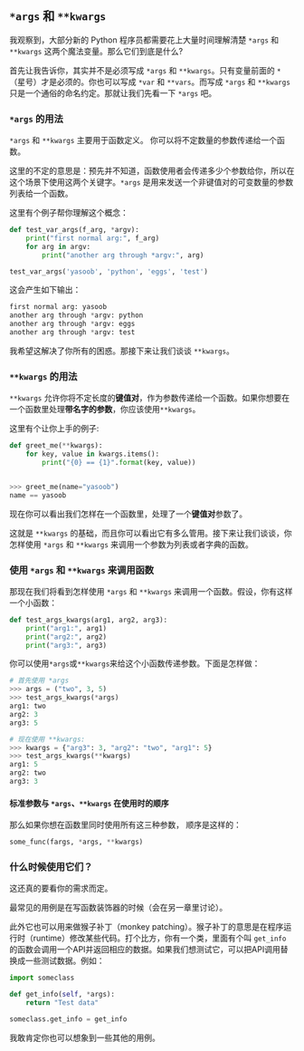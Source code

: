 ## ```*args``` 和 ```**kwargs```

我观察到，大部分新的 Python 程序员都需要花上大量时间理解清楚 ```*args``` 和 ```**kwargs``` 这两个魔法变量。那么它们到底是什么?

首先让我告诉你，其实并不是必须写成 ```*args``` 和 ```**kwargs```。只有变量前面的 ```*```（星号）才是必须的。你也可以写成 ```*var``` 和 ```**vars```。而写成 ```*args``` 和 ```**kwargs``` 只是一个通俗的命名约定。那就让我们先看一下 ```*args``` 吧。

### ```*args``` 的用法

```*args``` 和 ```**kwargs``` 主要用于函数定义。 你可以将不定数量的参数传递给一个函数。

这里的不定的意思是：预先并不知道，函数使用者会传递多少个参数给你，所以在这个场景下使用这两个关键字。```*args``` 是用来发送一个非键值对的可变数量的参数列表给一个函数。

这里有个例子帮你理解这个概念：

```python
def test_var_args(f_arg, *argv):
    print("first normal arg:", f_arg)
    for arg in argv:
        print("another arg through *argv:", arg)

test_var_args('yasoob', 'python', 'eggs', 'test')
```

这会产生如下输出：

```python
first normal arg: yasoob
another arg through *argv: python
another arg through *argv: eggs
another arg through *argv: test
```

我希望这解决了你所有的困惑。那接下来让我们谈谈 ```**kwargs```。


### ```**kwargs``` 的用法

```**kwargs``` 允许你将不定长度的**键值对**，作为参数传递给一个函数。如果你想要在一个函数里处理**带名字的参数**，你应该使用```**kwargs```。

这里有个让你上手的例子:

```python
def greet_me(**kwargs):
    for key, value in kwargs.items():
        print("{0} == {1}".format(key, value))


>>> greet_me(name="yasoob")
name == yasoob
```

现在你可以看出我们怎样在一个函数里，处理了一个**键值对**参数了。

这就是 ```**kwargs``` 的基础，而且你可以看出它有多么管用。接下来让我们谈谈，你怎样使用 ```*args``` 和 ```**kwargs``` 来调用一个参数为列表或者字典的函数。


### 使用 ```*args``` 和 ```**kwargs``` 来调用函数

那现在我们将看到怎样使用 ```*args``` 和 ```**kwargs``` 来调用一个函数。假设，你有这样一个小函数：

```python
def test_args_kwargs(arg1, arg2, arg3):
    print("arg1:", arg1)
    print("arg2:", arg2)
    print("arg3:", arg3)
```

你可以使用```*args```或```**kwargs```来给这个小函数传递参数。下面是怎样做：

```python
# 首先使用 *args
>>> args = ("two", 3, 5)
>>> test_args_kwargs(*args)
arg1: two
arg2: 3
arg3: 5

# 现在使用 **kwargs:
>>> kwargs = {"arg3": 3, "arg2": "two", "arg1": 5}
>>> test_args_kwargs(**kwargs)
arg1: 5
arg2: two
arg3: 3
```

#### 标准参数与 ```*args```、```**kwargs``` 在使用时的顺序

那么如果你想在函数里同时使用所有这三种参数， 顺序是这样的：

```python
some_func(fargs, *args, **kwargs)
```


### 什么时候使用它们？

这还真的要看你的需求而定。

最常见的用例是在写函数装饰器的时候（会在另一章里讨论）。

此外它也可以用来做猴子补丁（monkey patching）。猴子补丁的意思是在程序运行时（runtime）修改某些代码。打个比方，你有一个类，里面有个叫 ```get_info``` 的函数会调用一个API并返回相应的数据。如果我们想测试它，可以把API调用替换成一些测试数据。例如：

```python
import someclass

def get_info(self, *args):
    return "Test data"

someclass.get_info = get_info
```

我敢肯定你也可以想象到一些其他的用例。
